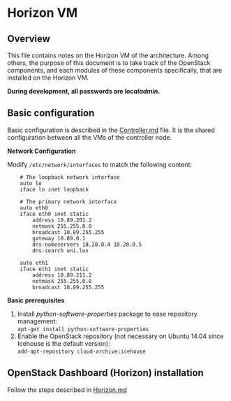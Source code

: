 # Horizon VM

## Overview
This file contains notes on the Horizon VM of the architecture. Among others, the purpose of this document is to take track of the OpenStack components, and each modules of these components specifically, that are installed on the Horizon VM.

**During development, all passwords are _localadmin_.**

## Basic configuration

Basic configuration is described in the [Controller.md](https://github.com/sylmarien/openstack-install-notes/blob/master/Controller.md) file. It is the shared configuration between all the VMs of the controller node.

**Network Configuration**

Modify `/etc/network/interfaces` to match the following content:

        # The loopback network interface
        auto lo
        iface lo inet loopback
        
        # The primary network interface
        auto eth0
        iface eth0 inet static
            address 10.89.201.2
            netmask 255.255.0.0
            broadcast 10.89.255.255
            gateway 10.89.0.1
            dns-nameservers 10.28.0.4 10.28.0.5
            dns-search uni.lux
        
        auto eth1
        iface eth1 inet static
            address 10.89.211.2
            netmask 255.255.0.0
            broadcast 10.89.255.255

**Basic prerequisites**

1. Install _python-software-properties_ package to ease repository management:  
  `apt-get install python-software-properties`
2. Enable the OpenStack repository (not necessary on Ubuntu 14.04 since Icehouse is the default version):  
  `add-apt-repository cloud-archive:icehouse`


## OpenStack Dashboard (Horizon) installation

Follow the steps described in [Horizon.md](https://github.com/sylmarien/openstack-install-notes/blob/master/Horizon.md)